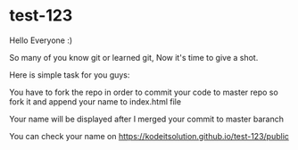 # test-123

Hello Everyone :)

So many of you know git or learned git, Now it's time to give a shot.

Here is simple task for you guys:

You have to fork the repo in order to commit your code to master repo
so fork it and append your name to index.html file

Your name will be displayed after I merged your commit to master baranch

You can check your name on https://kodeitsolution.github.io/test-123/public
